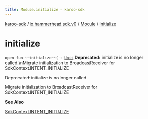 ```yaml
---
title: Module.initialize - karoo-sdk
---
```


[karoo-sdk](../../index.html) / [io.hammerhead.sdk.v0](../index.html) / [Module](index.html) / [initialize](./initialize.html)

# initialize

`open fun ~~initialize~~(): `[`Unit`](https://kotlinlang.org/api/latest/jvm/stdlib/kotlin/-unit/index.html)
**Deprecated:** initialize is no longer called.\nMigrate initialization to BroadcastReceiver for SdkContext.INTENT_INITIALIZE

Deprecated: initialize is no longer called.

Migrate initialization to BroadcastReceiver for SdkContext.INTENT_INITIALIZE

**See Also**

[SdkContext.INTENT_INITIALIZE](../-sdk-context/-i-n-t-e-n-t_-i-n-i-t-i-a-l-i-z-e.html)

